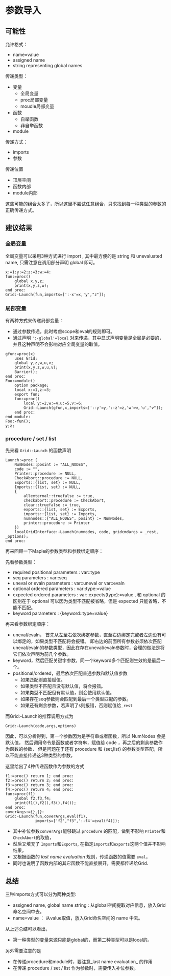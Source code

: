 # 参数导入

## 可能性
允许格式：
+ name=value
+ assigned name
+ string representing global names

传递类型：
+ 变量
    + 全局变量
    + proc局部变量
    + moudle局部变量
+ 函数
    + 自举函数
    + 非自举函数
+ module

传递方式：
+ imports
+ 参数 

传递位置
+ 顶层空间
+ 函数内部
+ module内部

这些可能的组合太多了，所以这里不尝试任意组合，只求找到每一种类型的参数的正确传递方式。

## 建议结果
### 全局变量
全局变量可以采用3种方式进行 import , 其中最方便的是 string 和 unevaluated name, 只需注意在调用部分声明 global 即可。
```
x:=1:y:=2:z:=3:w:=4:
fun:=proc()
    global x,y,z;
    print(x,y,z,w);
end proc:
Grid:-Launch(fun,imports=[':-x'=x,'y',"z"]);
```
### 局部变量
有两种方式来传递局部变量：
+ 通过参数传递，此时考虑scope和eval的规则即可。
+ 通过声明 `':-global'=local` 对来传递，其中显式声明变量是全局是必要的，并且这种声明不会影响对应全局变量的取值。
```
gfun:=proc(x)
    uses Grid; 
    global y,z,w,u,v;
    print(x,y,z,w,u,v);
    Barrier();
end proc:
Foo:=module()
    option package;
    local x:=1,z:=3;
    export fun;
    fun:=proc()
        local y:=2,w:=4,u:=5,v:=6;
        Grid:-Launch(gfun,x,imports=[':-y'=y,':-z'=z,'w'=w,'u',"v"]);
    end proc:
end module:
Foo:-fun();
y;z;
``` 

### procedure / set / list
先来看 `Grid:-Launch` 的函数声明
```
Launch:=proc (
    NumNodes::posint := "ALL_NODES", 
    code := "", 
    Printer::procedure := NULL, 
    CheckAbort::procedure := NULL, 
    Exports::{list, set} := NULL, 
    Imports::{list, set} := NULL, 
    { 
        allexternal::truefalse := true, 
        checkabort::procedure := CheckAbort, 
        clear::truefalse := true, 
        exports::{list, set} := Exports, 
        imports::{list, set} := Imports, 
        numnodes::{"ALL_NODES", posint} := NumNodes, 
        printer::procedure := Printer 
    })
    localGridInterface:-Launch(numnodes, code, gridcmdargs = _rest, _options);
end proc:
```
再来回顾一下Maple的参数类型和参数绑定顺序：

先看参数类型：
+ required positional parameters : var::type 
+ seq parameters : var::seq
+ uneval or evaln parameters : var::uneval or  var::evaln
+ optional ordered parameters :  var::type:=value
+ expected ordered parameters :  var::expects(type):=value , 
  和 optional 的区别在于 optional 可以因为类型不匹配被省略，但是 expected 只能省略，不能不匹配。
+ keyword parameters : {keyword::type=value}

再来看参数绑定顺序：
+ uneval/evaln， 首先从左至右依次绑定参数，直至右边绑定完或者左边没有可以绑定的，如果类型不匹配将会报错。
  即右边的前面所有参数必须依次匹配uneval/evaln的参数类型，因此在存在uneval/evaln参数时，合理的做法是将它们依次声明为前几个参数。
+ keyword，然后匹配关键字参数，同一个keyword多个匹配则生效的是最后一个。
+ positional/ordered，最后依次匹配普通参数和默认值参数
    + 如果匹配则直接赋值。
    + 如果类型不匹配且没有默认值，将会报错。
    + 如果类型不匹配但有默认值，则会使用默认值。
    + 如果存在seq参数则会匹配到最后一个类型匹配的参数。
    + 如果还有剩余参数，若声明了`$`则报错，否则赋值给`_rest`

而Grid:-Launch的推荐调用方式为
```
Grid:-Launch(code,args,options)
```
因此，可以分析得到，第一个参数因为是字符串或者函数，所以 NumNodes 会是默认值，
然后调用命令是函数或者字符串，赋值给 code ，再之后的剩余参数作为函数的参数，
但是问题在于还有 procedure 和 {set,list} 的参数类型匹配，所以不能直接传递这3种类型的参数，

这里给出了4种传递函数作为参数的方式
```
f1:=proc() return 1; end proc:
f2:=proc() return 2; end proc:
f3:=proc() return 3; end proc:
f4:=proc() return 4; end proc:
fun:=proc(f1)
    global f2,f3,f4;
    print(f1(),f2(),f3(),f4());
end proc:
coverArgs:={},{}:
Grid:-Launch(fun,coverArgs,eval(f1),
             imports=['f2',"f3",':-f4'=eval(f4)]);
```
+ 其中补位参数`converArgs`能够跳过 `procedure` 的匹配，做到不影响 `Printer`和`CheckAbort`的取值，
+ 然后又填充了 `Imports`和`Exports`, 在指定`imports`和`exports`这两个值并不影响结果，
+ 又根据函数的 _last name evaluation_ 规则，传递函数的值需要 `eval`，
+ 同时也说明了函数内部的其它函数不能直接展开，需要都传递给Grid.

## 总结
三种imports方式可以分为两种类型:
+ assigned name, global name string : 从global空间提取对应信息，放入Grid命名空间中去。
+ name=value ： 从value取值，放入Grid命名空间的 name 中去。

从上述总结可以看出，
+ 第一种类型的变量来源只能是global的，而第二种类型可以是local的。

另外需要注意的是
+ 在传递procedure和module时，要注意_last name evaluation_ 的作用
+ 在传递 procedure / set / list 作为参数时，需要传入补位参数。